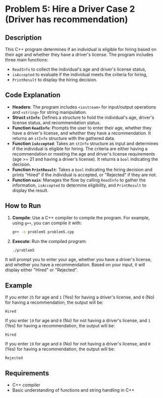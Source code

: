 
# Problem 5: Hire a Driver Case 2 (Driver has recommendation)

## Description
This C++ program determines if an individual is eligible for hiring based on their age and whether they have a driver's license. The program includes three main functions:
- `ReadInfo` to collect the individual's age and driver's license status,
- `isAccepted` to evaluate if the individual meets the criteria for hiring,
- `PrintResult` to display the hiring decision.

## Code Explanation

- **Headers**: The program includes `<iostream>` for input/output operations and `<string>` for string manipulation.
- **Struct `stInfo`**: Defines a structure to hold the individual's age, driver's license status, and recommendation status.
- **Function `ReadInfo`**: Prompts the user to enter their age, whether they have a driver's license, and whether they have a recommendation. It returns an `stInfo` structure with the gathered data.
- **Function `isAccepted`**: Takes an `stInfo` structure as input and determines if the individual is eligible for hiring. The criteria are either having a recommendation or meeting the age and driver's license requirements (age >= 21 and having a driver's license). It returns a `bool` indicating the decision.
- **Function `PrintResult`**: Takes a `bool` indicating the hiring decision and prints "Hired" if the individual is accepted, or "Rejected" if they are not.
- **Function `main`**: Manages the flow by calling `ReadInfo` to gather the information, `isAccepted` to determine eligibility, and `PrintResult` to display the result.


## How to Run

1. **Compile**: Use a C++ compiler to compile the program. For example, using `g++`, you can compile it with:
   ```bash
   g++ -o problem5 problem5.cpp
2. **Execute**: Run the compiled program:
    ```bash
    ./problem5

It will prompt you to enter your age, whether you have a driver's license, and whether you have a recommendation. Based on your input, it will display either "Hired" or "Rejected".

## Example
If you enter `25` for age and `1` (Yes) for having a driver's license, and `0` (No) for having a recommendation, the output will be:
```
Hired
```
If you enter `19` for age and `0` (No) for not having a driver's license, and `1` (Yes) for having a recommendation, the output will be:
```
Hired
```
If you enter `19` for age and `0` (No) for not having a driver's license, and `0` (Yes) for having a recommendation, the output will be:
```
Rejected
```
## Requirements
- C++ compiler
- Basic understanding of functions and string handling in C++
